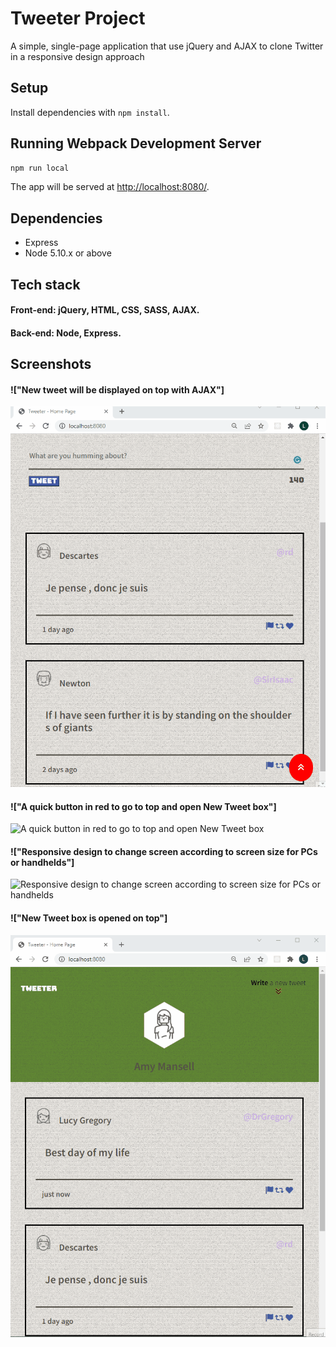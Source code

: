 # Tweeter Project

A simple, single-page application that use jQuery and AJAX to clone Twitter in a responsive design approach

## Setup

Install dependencies with `npm install`.

## Running Webpack Development Server

```sh
npm run local
```

The app will be served at <http://localhost:8080/>.

## Dependencies

- Express
- Node 5.10.x or above

## Tech stack

#### Front-end: jQuery, HTML, CSS, SASS, AJAX.

#### Back-end: Node, Express.

## Screenshots

#### !["New tweet will be displayed on top with AJAX"]

![New tweet will be displayed on top with AJAX](https://github.com/MikeNguyenTT/tweeter/blob/master/docs/new-tweet.gif?raw=true)

#### !["A quick button in red to go to top and open New Tweet box"]

![A quick button in red to go to top and open New Tweet box](https://github.com/MikeNguyenTT/tweeter/blob/master/docs/shortcut-button.gif?raw=true)

#### !["Responsive design to change screen according to screen size for PCs or handhelds"]

![Responsive design to change screen according to screen size for PCs or handhelds](https://github.com/MikeNguyenTT/tweeter/blob/master/docs/responsive-design.gif?raw=true)

#### !["New Tweet box is opened on top"]

![New Tweet box is opened on top](https://github.com/MikeNguyenTT/tweeter/blob/master/docs/open-new-tweet-box.gif?raw=true)
